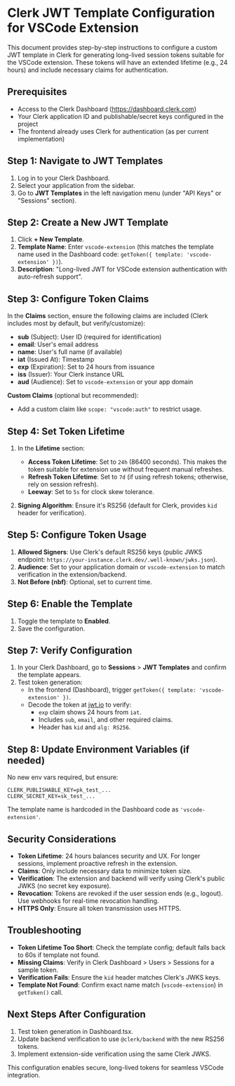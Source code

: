 # Clerk JWT Template Configuration for VSCode Extension

This document provides step-by-step instructions to configure a custom JWT template in Clerk for generating long-lived session tokens suitable for the VSCode extension. These tokens will have an extended lifetime (e.g., 24 hours) and include necessary claims for authentication.

## Prerequisites
- Access to the Clerk Dashboard (https://dashboard.clerk.com)
- Your Clerk application ID and publishable/secret keys configured in the project
- The frontend already uses Clerk for authentication (as per current implementation)

## Step 1: Navigate to JWT Templates
1. Log in to your Clerk Dashboard.
2. Select your application from the sidebar.
3. Go to **JWT Templates** in the left navigation menu (under "API Keys" or "Sessions" section).

## Step 2: Create a New JWT Template
1. Click **+ New Template**.
2. **Template Name**: Enter `vscode-extension` (this matches the template name used in the Dashboard code: `getToken({ template: 'vscode-extension' })`).
3. **Description**: "Long-lived JWT for VSCode extension authentication with auto-refresh support".

## Step 3: Configure Token Claims
In the **Claims** section, ensure the following claims are included (Clerk includes most by default, but verify/customize):
- **sub** (Subject): User ID (required for identification)
- **email**: User's email address
- **name**: User's full name (if available)
- **iat** (Issued At): Timestamp
- **exp** (Expiration): Set to 24 hours from issuance
- **iss** (Issuer): Your Clerk instance URL
- **aud** (Audience): Set to `vscode-extension` or your app domain

**Custom Claims** (optional but recommended):
- Add a custom claim like `scope: "vscode:auth"` to restrict usage.

## Step 4: Set Token Lifetime
1. In the **Lifetime** section:
   - **Access Token Lifetime**: Set to `24h` (86400 seconds). This makes the token suitable for extension use without frequent manual refreshes.
   - **Refresh Token Lifetime**: Set to `7d` (if using refresh tokens; otherwise, rely on session refresh).
   - **Leeway**: Set to `5s` for clock skew tolerance.

2. **Signing Algorithm**: Ensure it's RS256 (default for Clerk, provides `kid` header for verification).

## Step 5: Configure Token Usage
1. **Allowed Signers**: Use Clerk's default RS256 keys (public JWKS endpoint: `https://your-instance.clerk.dev/.well-known/jwks.json`).
2. **Audience**: Set to your application domain or `vscode-extension` to match verification in the extension/backend.
3. **Not Before (nbf)**: Optional, set to current time.

## Step 6: Enable the Template
1. Toggle the template to **Enabled**.
2. Save the configuration.

## Step 7: Verify Configuration
1. In your Clerk Dashboard, go to **Sessions** > **JWT Templates** and confirm the template appears.
2. Test token generation:
   - In the frontend (Dashboard), trigger `getToken({ template: 'vscode-extension' })`.
   - Decode the token at [jwt.io](https://jwt.io) to verify:
     - `exp` claim shows 24 hours from `iat`.
     - Includes `sub`, `email`, and other required claims.
     - Header has `kid` and `alg: RS256`.

## Step 8: Update Environment Variables (if needed)
No new env vars required, but ensure:
```
CLERK_PUBLISHABLE_KEY=pk_test_...
CLERK_SECRET_KEY=sk_test_...
```
The template name is hardcoded in the Dashboard code as `'vscode-extension'`.

## Security Considerations
- **Token Lifetime**: 24 hours balances security and UX. For longer sessions, implement proactive refresh in the extension.
- **Claims**: Only include necessary data to minimize token size.
- **Verification**: The extension and backend will verify using Clerk's public JWKS (no secret key exposure).
- **Revocation**: Tokens are revoked if the user session ends (e.g., logout). Use webhooks for real-time revocation handling.
- **HTTPS Only**: Ensure all token transmission uses HTTPS.

## Troubleshooting
- **Token Lifetime Too Short**: Check the template config; default falls back to 60s if template not found.
- **Missing Claims**: Verify in Clerk Dashboard > Users > Sessions for a sample token.
- **Verification Fails**: Ensure the `kid` header matches Clerk's JWKS keys.
- **Template Not Found**: Confirm exact name match (`vscode-extension`) in `getToken()` call.

## Next Steps After Configuration
1. Test token generation in Dashboard.tsx.
2. Update backend verification to use `@clerk/backend` with the new RS256 tokens.
3. Implement extension-side verification using the same Clerk JWKS.

This configuration enables secure, long-lived tokens for seamless VSCode integration.